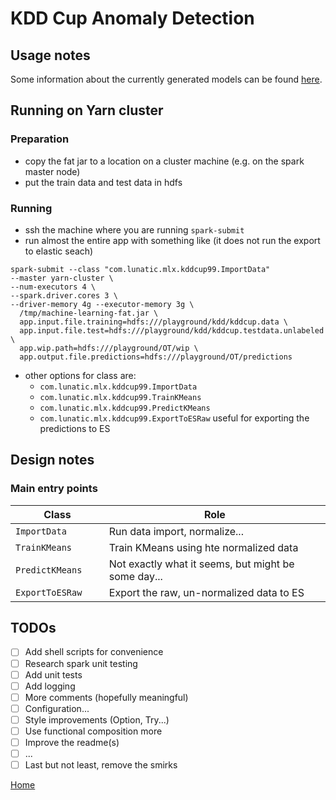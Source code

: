 # KDD Cup Anomaly Detection

## Usage notes

Some information about the currently generated models can be found [here](kddcup_data_analysis_notes.md).

## Running on Yarn cluster

### Preparation
- copy the fat jar to a location on a cluster machine (e.g. on the spark master node)
- put the train data and test data in hdfs

### Running
- ssh the machine where you are running `spark-submit`
- run almost the entire app with something like (it does not run the export to elastic seach)

```
spark-submit --class "com.lunatic.mlx.kddcup99.ImportData"
--master yarn-cluster \
--num-executors 4 \
--spark.driver.cores 3 \
--driver-memory 4g --executor-memory 3g \
  /tmp/machine-learning-fat.jar \
  app.input.file.training=hdfs:///playground/kdd/kddcup.data \
  app.input.file.test=hdfs:///playground/kdd/kddcup.testdata.unlabeled \
  app.wip.path=hdfs:///playground/OT/wip \
  app.output.file.predictions=hdfs:///playground/OT/predictions
```

- other options for class are: 
  - `com.lunatic.mlx.kddcup99.ImportData`
  - `com.lunatic.mlx.kddcup99.TrainKMeans`
  - `com.lunatic.mlx.kddcup99.PredictKMeans`
  - `com.lunatic.mlx.kddcup99.ExportToESRaw` useful for exporting the predictions to ES

## Design notes

### Main entry points

| Class                   | Role            |
| ----------------------- | --------------- |
| `ImportData`            | Run data import, normalize...                        |
| `TrainKMeans`           | Train KMeans using hte normalized data               |
| `PredictKMeans`         | Not exactly what it seems, but might be some day...  |
| `ExportToESRaw    `     | Export the raw, un-normalized data to ES             |

## TODOs

- [ ] Add shell scripts for convenience
- [ ] Research spark unit testing
- [ ] Add unit tests
- [ ] Add logging
- [ ] More comments (hopefully meaningful)
- [ ] Configuration...
- [ ] Style improvements (Option, Try...)
- [ ] Use functional composition more
- [ ] Improve the readme(s)
- [ ] ...
- [ ] Last but not least, remove the smirks

[Home](../README.md)
